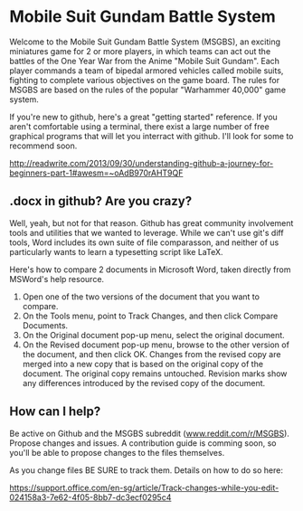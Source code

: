 Mobile Suit Gundam Battle System
================================

Welcome to the Mobile Suit Gundam Battle System (MSGBS), an exciting miniatures game for 2 or more players, in which teams can act out the battles of the One Year War from the Anime "Mobile Suit Gundam". Each player commands a team of bipedal armored vehicles called mobile suits, fighting to complete various objectives on the game board. The rules for MSGBS are based on the rules of the popular "Warhammer 40,000" game system.

If you're new to github, here's a great "getting started" reference. If you aren't comfortable using a terminal, there exist a large number of free graphical programs that will let you interract with github. I'll look for some to recommend soon.

http://readwrite.com/2013/09/30/understanding-github-a-journey-for-beginners-part-1#awesm=~oAdB970rAHT9QF


.docx in github? Are you crazy?
-------------------------------

Well, yeah, but not for that reason. Github has great community involvement tools and utilities that we wanted to leverage. While we can't use git's diff tools, Word includes its own suite of file comparasson, and neither of us particularly wants to learn a typesetting script like LaTeX.

Here's how to compare 2 documents in Microsoft Word, taken directly from MSWord's help resource.

1. Open one of the two versions of the document that you want to compare.
2. On the Tools menu, point to Track Changes, and then click Compare Documents.
3. On the Original document pop-up menu, select the original document.
4. On the Revised document pop-up menu, browse to the other version of the document, and then click OK. Changes from the revised copy are merged into a new copy that is based on the original copy of the document. The original copy remains untouched. Revision marks show any differences introduced by the revised copy of the document.


How can I help?
---------------

Be active on Github and the MSGBS subreddit (www.reddit.com/r/MSGBS). Propose changes and issues. A contribution guide is comming soon, so you'll be able to propose changes to the files themselves.

As you change files BE SURE to track them. Details on how to do so here:

https://support.office.com/en-sg/article/Track-changes-while-you-edit-024158a3-7e62-4f05-8bb7-dc3ecf0295c4

